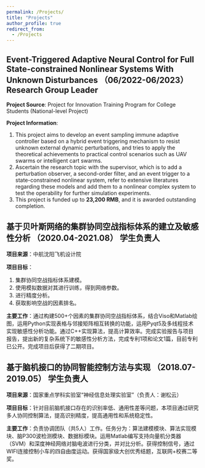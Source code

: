 ```yaml
---
permalink: /Projects/
title: "Projects"
author_profile: true
redirect_from: 
  - /Projects
---
```


## Event-Triggered Adaptive Neural Control for Full State-constrained Nonlinear Systems With Unknown Disturbances （06/2022-06/2023） Research Group Leader 
**Project Source**: Project for Innovation Training Program for College Students (National-level Project)  

**Project Information**: 
1. This project aims to develop an event sampling immune adaptive controller based on a hybrid event triggering mechanism to resist unknown external dynamic perturbations, and tries to apply the theoretical achievements to practical control scenarios such as UAV swarms or intelligent cart swarms.
2. Ascertain the research topic with the supervisor, which is to add a perturbation observer, a second-order filter, and an event trigger to a state-constrained nonlinear system, refer to extensive literatures regarding these models and add them to a nonlinear complex system to test the operability for further simulation experiments.
3. This project is funded up to **23,200 RMB**, and it is awarded outstanding completion.


## 基于贝叶斯网络的集群协同空战指标体系的建立及敏感性分析 （2020.04-2021.08） 学生负责人

**项目来源**：中航沈阳飞机设计院

**项目目标**：
1. 集群协同空战指标体系建模。
2. 使用模拟数据对其进行训练，得到网络参数。
3. 进行精度分析。
4. 获取影响空战的因素排名。

**主要工作**：通过构建500+个因素的集群协同空战指标体系，结合Viso和Matlab绘图，运用Python实现表格与邻接矩阵相互转换的功能，运用Pyqt5及多线程技术实现敏感性分析功能。通过C++实现算法，提高计算效率。完成实验报告与项目报告，提出新的复杂系统下的敏感性分析方法，完成专利1项和论文1篇，目前专利已公开。完成项目后获得了二期项目。


## 基于脑机接口的协同智能控制方法与实现 （2018.07-2019.05） 学生负责人

**项目来源**：国家重点学科实验室“神经信息处理实验室”（负责人：谢松云）

**项目目标**：针对目前脑机接口存在的识别率低、通用性差等问题，本项目通过研究多人协同控制算法，提高识别精度，提高通用性和系统稳定性。

**主要工作**：负责协调团队（共5人）工作。任务分为：算法建模模块、算法实现模块、脑P300波检测模块、数据标模块。运用Matlab编写支持向量机分类器（SVM）和深度神经网络对脑电波进行分类，并对比分析。获得控制信号，通过WIFI连接控制小车的四自由度运动。获得国家级大创优秀结题，互联网+校赛二等奖。

